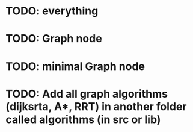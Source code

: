 # TODO: everything
# TODO: Graph node
# TODO: minimal Graph node
# TODO: Add all graph algorithms (dijksrta, A*, RRT) in another folder called algorithms (in src or lib)
